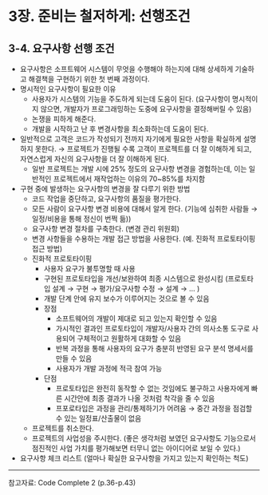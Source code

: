 # 3장. 준비는 철저하게: 선행조건

## 3-4. 요구사항 선행 조건

- 요구사항은 소프트웨어 시스템이 무엇을 수행해야 하는지에 대해 상세하게 기술하고 해결책을 구현하기 위한 첫 번째 과정이다.
- 명시적인 요구사항이 필요한 이유
    - 사용자가 시스템의 기능을 주도하게 되는데 도움이 된다. (요구사항이 명시적이지 않으면, 개발자가 프로그래밍하는 도중에 요구사항을 결정해버릴 수 있음)
    - 논쟁을 피하게 해준다.
    - 개발을 시작하고 난 후 변경사항을 최소화하는데 도움이 된다.
- 일반적으로 고객은 코드가 작성되기 전까지 자기에게 필요한 사항을 확실하게 설명하지 못한다. → 프로젝트가 진행될 수록 고객이 프로젝트를 더 잘 이해하게 되고, 자연스럽게 자신의 요구사항을 더 잘 이해하게 된다.
    - 일반 프로젝트는 개발 시에 25% 정도의 요구사항 변경을 경험하는데, 이는 일반적인 프로젝트에서 재작업하는 이유의 70~85%를 차지함
- 구현 중에 발생하는 요구사항의 변경을 잘 다루기 위한 방법
    - 코드 작업을 중단하고, 요구사항의 품질을 평가한다.
    - 모든 사람이 요구사항 변경 비용에 대해서 알게 한다. (기능에 심취한 사람들 → 일정/비용을 통해 정신이 번쩍 듦))
    - 요구사항 변경 절차를 구축한다. (변경 관리 위원회)
    - 변경 사항들을 수용하는 개발 접근 방법을 사용한다. (예. 진화적 프로토타이핑 접근 방법)
    - 진화적 프로토타이핑
        - 사용자 요구가 불투명할 때 사용
        - 구현된 프로토타입을 개선/보완하여 최종 시스템으로 완성시킴 (프로토타입 설계 → 구현 → 평가/요구사항 수정 → 설계 → ... )
        - 개발 단계 안에 유지 보수가 이루어지는 것으로 볼 수 있음
        - 장점
            - 소프트웨어의 개발이 제대로 되고 있는지 확인할 수 있음
            - 가시적인 결과인 프로토타입이 개발자/사용자 간의 의사소통 도구로 사용되어 구체적이고 원활하게 대화할 수 있음
            - 반복 과정을 통해 사용자의 요구가 충분히 반영된 요구 분석 명세서를 만들 수 있음
            - 사용자가 개발 과정에 적극 참여 가능
        - 단점
            - 프로토타입은 완전히 동작할 수 없는 것임에도 불구하고 사용자에게 빠른 시간안에 최종 결과가 나올 것처럼 착각을 줄 수 있음
            - 프포로타입은 과정을 관리/통제하기가 어려움 → 중간 과정을 점검할 수 있는 일정표/산출물이 없음
    - 프로젝트를 취소한다.
    - 프로젝트의 사업성을 주시한다. (좋은 생각처럼 보였던 요구사항도 기능으로서 점진적인 사업 가치를 평가해보면 터무니 없는 아이디어로 보일 수 있다.)
- 요구사항 체크 리스트 (얼마나 확실한 요구사항을 가지고 있는지 확인하는 척도)

--- 
참고자료: Code Complete 2 (p.36-p.43)